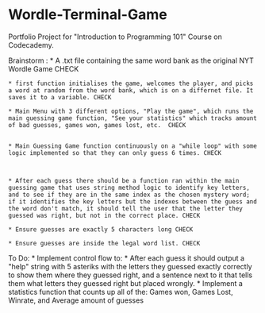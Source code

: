 # Wordle-Terminal-Game
Portfolio Project for "Introduction to Programming 101" Course on Codecademy. 

Brainstorm : 
	* A .txt file containing the same word bank as the original NYT Wordle Game CHECK

	* first function initialises the game, welcomes the player, and picks a word at random from the word bank, which is on a differnet file. It saves it to a variable. CHECK

	* Main Menu with 3 different options, "Play the game", which runs the main guessing game function, "See your statistics" which tracks amount of bad guesses, games won, games lost, etc.  CHECK


	* Main Guessing Game function continuously on a "while loop" with some logic implemented so that they can only guess 6 times. CHECK

	

	* After each guess there should be a function ran within the main guessing game that uses string method logic to identify key letters, and to see if they are in the same index as the chosen mystery word; if it identifies the key letters but the indexes between the guess and the word don't match, it should tell the user that the letter they guessed was right, but not in the correct place. CHECK

	* Ensure guesses are exactly 5 characters long CHECK

	* Ensure guesses are inside the legal word list. CHECK


To Do: 
	* Implement control flow to: 
								* After each guess it should output a "help" string with 5 asteriks with the letters they guessed exactly correctly to show them where they guessed right, and a sentence next to it that tells them what letters they guessed right but placed wrongly. 
								* Implement a statistics function that counts up all of the: Games won, Games Lost, Winrate, and Average amount of guesses
